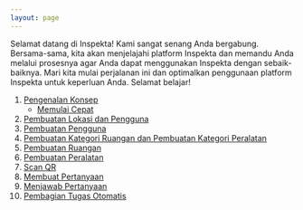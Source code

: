 ```yaml
---
layout: page
---
```


<!-- ## Welcome Page -->
Selamat datang di Inspekta! Kami sangat senang Anda bergabung. Bersama-sama, kita akan menjelajahi platform Inspekta dan memandu Anda melalui prosesnya agar Anda dapat menggunakan Inspekta dengan sebaik-baiknya. Mari kita mulai perjalanan ini dan optimalkan penggunaan platform Inspekta untuk keperluan Anda. Selamat belajar!

1. [Pengenalan Konsep](./concept/)
   - [Memulai Cepat](./start/)
2. [Pembuatan Lokasi dan Pengguna](./location/)
3. [Pembuatan Pengguna](./accounts/)
4. [Pembuatan Kategori Ruangan dan Pembuatan Kategori Peralatan](./category/) 
5. [Pembuatan Ruangan](./rooms/)
6. [Pembuatan Peralatan](./eqt/)
7. [Scan QR](./scan_qr/)
8. [Membuat Pertanyaan](./question/)
9. [Menjawab Pertanyaan](./answer/)
10. [Pembagian Tugas Otomatis](./task_div/)
